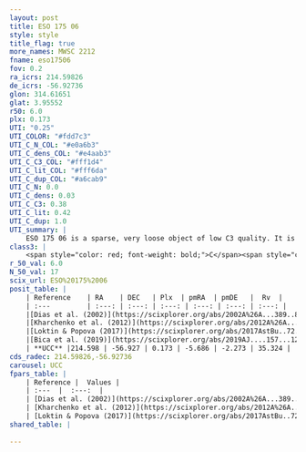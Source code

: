 ```yaml
---
layout: post
title: ESO 175 06
style: style
title_flag: true
more_names: MWSC 2212
fname: eso17506
fov: 0.2
ra_icrs: 214.59826
de_icrs: -56.92736
glon: 314.61651
glat: 3.95552
r50: 6.0
plx: 0.173
UTI: "0.25"
UTI_COLOR: "#fdd7c3"
UTI_C_N_COL: "#e0a6b3"
UTI_C_dens_COL: "#e4aab3"
UTI_C_C3_COL: "#fff1d4"
UTI_C_lit_COL: "#fff6da"
UTI_C_dup_COL: "#a6cab9"
UTI_C_N: 0.0
UTI_C_dens: 0.03
UTI_C_C3: 0.38
UTI_C_lit: 0.42
UTI_C_dup: 1.0
UTI_summary: |
    ESO 175 06 is a sparse, very loose object of low C3 quality. It is poorly studied in the literature, with no articles listed in the last 6 years.<br><br><span style="color: #99180f; font-weight: bold;">Warning: </span>contains less than 25 stars with <i>P>0.5</i> estimated.
class3: |
    <span style="color: red; font-weight: bold;">C</span><span style="color: #FFC300; font-weight: bold;">B</span>
r_50_val: 6.0
N_50_val: 17
scix_url: ESO%20175%2006
posit_table: |
    | Reference    | RA    | DEC   | Plx  | pmRA  | pmDE   |  Rv  |
    | :---         | :---: | :---: | :---: | :---: | :---: | :---: |
    |[Dias et al. (2002)](https://scixplorer.org/abs/2002A%26A...389..871D) | 214.633 | -56.918 | -- | -4.87 | -1.43 | -27.9 |
    |[Kharchenko et al. (2012)](https://scixplorer.org/abs/2012A%26A...543A.156K) | 214.695 | -56.89 | -- | -8.74 | -1.88 | -- |
    |[Loktin & Popova (2017)](https://scixplorer.org/abs/2017AstBu..72..257L) | 214.635 | -56.918 | -- | -4.87 | -1.43 | -27.9 |
    |[Bica et al. (2019)](https://scixplorer.org/abs/2019AJ....157...12B) | 214.636 | -56.928 | -- | -- | -- | -- |
    | **UCC** |214.598 | -56.927 | 0.173 | -5.686 | -2.273 | 35.324 | 
cds_radec: 214.59826,-56.92736
carousel: UCC
fpars_table: |
    | Reference |  Values |
    | :---  |  :---:  |
    | [Dias et al. (2002)](https://scixplorer.org/abs/2002A%26A...389..871D) | `E(B-V)=0.2, Dist=550.0, Age=8.6` |
    | [Kharchenko et al. (2012)](https://scixplorer.org/abs/2012A%26A...543A.156K) | `e_bv=0.187, distance=586, log_age=8.6` |
    | [Loktin & Popova (2017)](https://scixplorer.org/abs/2017AstBu..72..257L) | `E(B-V)=0.2, Dmod=8.08, logt=8.6` |
shared_table: |
    
---
```

